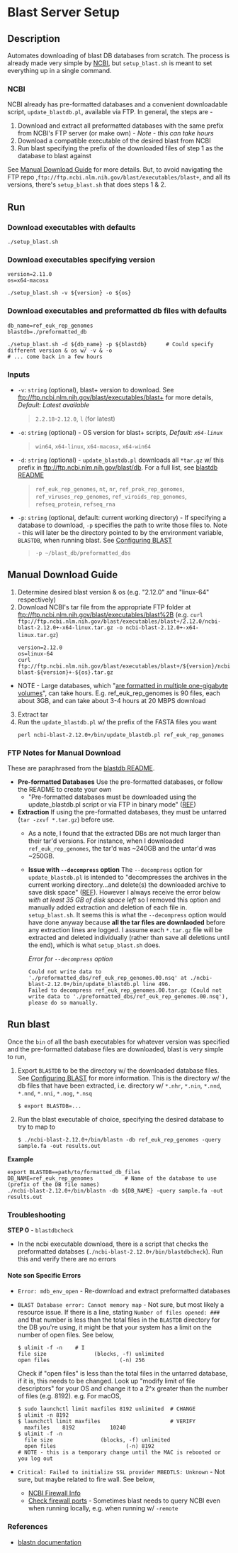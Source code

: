 # Blast Server Setup

## Description
Automates downloading of blast DB databases from scratch. The process is already made very simple by [NCBI](https://ftp.ncbi.nlm.nih.gov/blast/documents/blastdb.html), but `setup_blast.sh` is meant to set everything up in a single command.

### NCBI
NCBI already has pre-formatted databases and a convenient downloadable script, `update_blastdb.pl`, available via FTP. In general, the steps are - 
  1. Download and extract all preformatted databases with the same prefix from NCBI's FTP server (or make own) - *Note - this can take hours*
  2. Download a compatible executable of the desired blast from NCBI 
  3. Run blast specifying the prefix of the downloaded files of step 1 as the database to blast against

See [Manual Download Guide](#manual-download-guide) for more details. But, to avoid navigating the FTP repo ,`ftp://ftp.ncbi.nlm.nih.gov/blast/executables/blast+`, and all its versions, there's `setup_blast.sh` that does steps 1 & 2.

## Run
### Download executables with defaults
```
./setup_blast.sh
```

### Download executables specifying version
```
version=2.11.0
os=x64-macosx

./setup_blast.sh -v ${version} -o ${os}
```

### Download executables and preformatted db files with defaults
```
db_name=ref_euk_rep_genomes
blastdb=./preformatted_db

./setup_blast.sh -d ${db_name} -p ${blastdb}      # Could specify different version & os w/ -v & -o 
# ... come back in a few hours
```

### Inputs
* `-v`: `string` (optional), blast+ version to download. See ftp://ftp.ncbi.nlm.nih.gov/blast/executables/blast+ for more details, *Default: Latest available*
  > `2.2.18`-`2.12.0`, `l` (for latest)
* `-o`: `string` (optional) - OS version for blast+ scripts, *Default: `x64-linux`*
  > `win64`, `x64-linux`, `x64-macosx`, `x64-win64`
* `-d`: `string` (optional) -  `update_blastdb.pl` downloads all `*tar.gz` w/ this prefix in ftp://ftp.ncbi.nlm.nih.gov/blast/db. For a full list, see [blastdb README](https://ftp.ncbi.nlm.nih.gov/blast/documents/blastdb.html)
  > `ref_euk_rep_genomes`, `nt`, `nr`, `ref_prok_rep_genomes`, `ref_viruses_rep_genomes`, `ref_viroids_rep_genomes`, `refseq_protein`, `refseq_rna`
* `-p`: `string` (optional, default: current working directory) - If specifying a database to download, `-p` specifies the path to write those files to. Note - this will later be the directory pointed to by the environment variable, `BLASTDB`, when running blast. See [Configuring BLAST](https://www.ncbi.nlm.nih.gov/books/NBK569858/)
  > `-p ~/blast_db/preformatted_dbs`


## Manual Download Guide
1. Determine desired blast version & os (e.g. "2.12.0" and "linux-64" respectively)
2. Download NCBI's tar file from the appropriate FTP folder at ftp://ftp.ncbi.nlm.nih.gov/blast/executables/blast%2B (e.g. `curl ftp://ftp.ncbi.nlm.nih.gov/blast/executables/blast+/2.12.0/ncbi-blast-2.12.0+-x64-linux.tar.gz -o ncbi-blast-2.12.0+-x64-linux.tar.gz`)
    ```
    version=2.12.0
    os=linux-64
    curl ftp://ftp.ncbi.nlm.nih.gov/blast/executables/blast+/${version}/ncbi-blast-${version}+-${os}.tar.gz
    ```
  * NOTE - Large databases, which "[are formatted in multiple one-gigabyte volumes](https://ftp.ncbi.nlm.nih.gov/blast/documents/blastdb.html)",  can take hours. E.g. ref_euk_rep_genomes is 90 files, each about 3GB, and can take about 3-4 hours at 20 MBPS download 
   
3. Extract tar
4. Run the `update_blastdb.pl` w/ the prefix of the FASTA files you want
    ```
    perl ncbi-blast-2.12.0+/bin/update_blastdb.pl ref_euk_rep_genomes
    ```
    
### FTP Notes for Manual Download
These are paraphrased from the [blastdb README](https://ftp.ncbi.nlm.nih.gov/blast/documents/blastdb.html).
* **Pre-formatted Databases** Use the pre-formatted databases, or follow the README to create your own
  * "Pre-formatted databases must be downloaded using the update_blastdb.pl script or via FTP in binary mode" ([REF](https://ftp.ncbi.nlm.nih.gov/blast/documents/blastdb.html))
* **Extraction** If using the pre-formatted databases, they must be untarred (`tar -zxvf *.tar.gz`) before use.
  * As a note, I found that the extracted DBs are not much larger than their tar'd versions. For instance, when I downloaded `ref_euk_rep_genomes`, the tar'd was ~240GB and the untar'd was ~250GB.
  * **Issue with `--decompress` option** The `--decompress` option for `update_blastdb.pl` is intended to "decompresses the archives in the current working directory...and delete(s) the downloaded archive to save disk space" ([REF](https://www.ncbi.nlm.nih.gov/books/NBK62345/)). However I always receive the error below *with at least 35 GB of disk space left* so I removed this option and manually added extraction and deletion of each file in. `setup_blast.sh`. It seems this is what the `--decompress` option would have done anyway because **all the tar files are downlaoded** before any extraction lines are logged. I assume each `*.tar.gz` file will be extracted and deleted individually (rather than save all deletions until the end), which is what `setup_blast.sh` does.

      *Error for `--decompress` option*
      ```
      Could not write data to './preformatted_dbs/ref_euk_rep_genomes.00.nsq' at ./ncbi-blast-2.12.0+/bin/update_blastdb.pl line 496.
      Failed to decompress ref_euk_rep_genomes.00.tar.gz (Could not write data to './preformatted_dbs/ref_euk_rep_genomes.00.nsq'), please do so manually.
      ```


## Run blast
Once the `bin` of all the bash executables for whatever version was specified and the pre-formatted database files are downloaded, blast is very simple to run,
1. Export `BLASTDB` to be the directory w/ the downloaded database files. See [Configuring BLAST](https://www.ncbi.nlm.nih.gov/books/NBK569858/) for more information. This is the directory w/ the db files that have been extracted, i.e. directory w/ `*.nhr`, `*.nin`, `*.nnd`, `*.nnd`, `*.nni`, `*.nog`, `*.nsq`
    ```
    $ export BLASTDB=...
    ```
2. Run the blast executable of choice, specifying the desired database to try to map to
    ```
    $ ./ncbi-blast-2.12.0+/bin/blastn -db ref_euk_rep_genomes -query sample.fa -out results.out
    ```

**Example**
```
export BLASTDB==path/to/formatted_db_files
DB_NAME=ref_euk_rep_genomes          # Name of the database to use (prefix of the DB file names)
./ncbi-blast-2.12.0+/bin/blastn -db ${DB_NAME} -query sample.fa -out results.out
```

### Troubleshooting
**STEP 0** - `blastdbcheck`
* In the ncbi executable download, there is a script that checks the preformatted databses (`./ncbi-blast-2.12.0+/bin/blastdbcheck`). Run this and verify there are no errors

#### Note son Specific Errors
* `Error: mdb_env_open` - Re-download and extract preformatted databases
* `BLAST Database error: Cannot memory map` - Not sure, but most likely a resource issue. If there is a line, stating `Number of files opened: ###` and that number is less than the total files in the `BLASTDB` directory for the DB you're using, it might be that your system has a limit on the number of open files. See below,

  ```
  $ ulimit -f -n    # I
  file size               (blocks, -f) unlimited
  open files                      (-n) 256
  ```
  Check if "open files" is less than the total files in the untarred database, if it is, this needs to be changed. Look up "modify limit of file descriptors" for your OS and change it to a 2^x greater than the number of files (e.g. 8192). e.g. For macOS,
  ```
  $ sudo launchctl limit maxfiles 8192 unlimited  # CHANGE
  $ ulimit -n 8192
  $ launchctl limit maxfiles                      # VERIFY
  	maxfiles    8192           10240
  $ ulimit -f -n
    file size               (blocks, -f) unlimited
    open files                      (-n) 8192
  # NOTE - this is a temporary change until the MAC is rebooted or you log out
  ```
* `Critical: Failed to initialize SSL provider MBEDTLS: Unknown` - Not sure, but maybe related to fire wall. See below,
  * [NCBI Firewall Info](https://www.ncbi.nlm.nih.gov/IEB/ToolBox/NETWORK/firewall.html)
  * [Check firewall ports](https://www.ncbi.nlm.nih.gov/IEB/ToolBox/NETWORK/fwd_check.cgi) - Sometimes blast needs to query NCBI even when running locally, e.g. when running w/ `-remote`
### References
* [blastn documentation](https://www.ncbi.nlm.nih.gov/books/NBK569856/)

